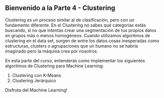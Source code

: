 ## Bienvenido a la Parte 4 - Clustering

Clustering es un proceso similar al de clasificación, pero con un fundamento diferente. En el Clustering no sabes qué categorías estás buscando, si no que intentas crear una segmentación de tus propios datos en grupos más o menos homogéneos. Cuando utilizamos algoritmos de clustering en el data set, surgen de entre los datos cosas inesperadas como estructuras, clusters o agrupaciones que un humano no se habría imaginado pero la máquina crea por nosotros.

En esta parte del curso, entenderás como implementar los siguientes algoritmos de Clustering para Machine Learning:

1. Clustering con K-Means
2. Clustering Jerárquico



Disfruta del Machine Learning!